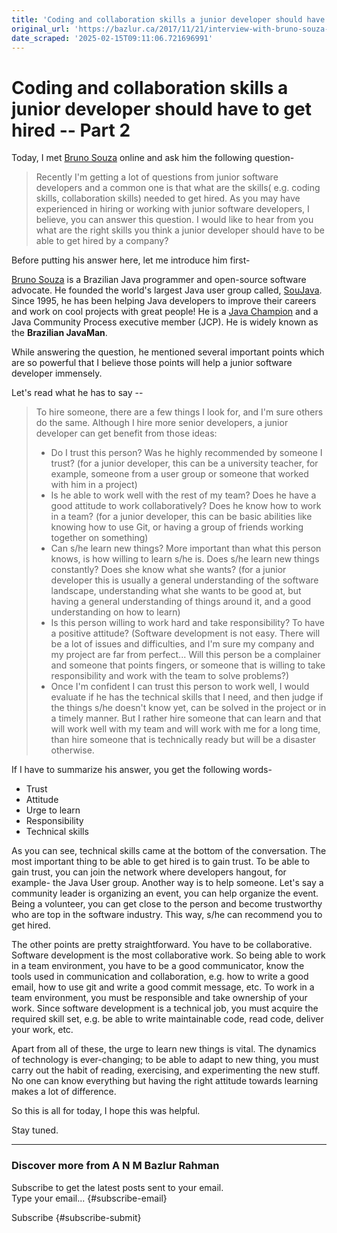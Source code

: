 ```yaml
---
title: 'Coding and collaboration skills a junior developer should have to get hired – Part 2'
original_url: 'https://bazlur.ca/2017/11/21/interview-with-bruno-souza-coding-and-collaboration-skills-a-junior-developer-should-have-to-get-hired/'
date_scraped: '2025-02-15T09:11:06.721696991'
---
```


Coding and collaboration skills a junior developer should have to get hired -- Part 2
=====================================================================================

Today, I met [Bruno Souza](https://twitter.com/brjavaman) online and ask him the following question-
> Recently I'm getting a lot of questions from junior software developers and a common one is that what are the skills( e.g. coding skills, collaboration skills) needed to get hired. As you may have experienced in hiring or working with junior software developers, I believe, you can answer this question. I would like to hear from you what are the right skills you think a junior developer should have to be able to get hired by a company?

Before putting his answer here, let me introduce him first-

[Bruno Souza](https://en.wikipedia.org/wiki/Bruno_Souza_(programmer)) is a Brazilian Java programmer and open-source software advocate. He founded the world's largest Java user group called, [SouJava](https://en.wikipedia.org/wiki/SouJava). Since 1995, he has been helping Java developers to improve their careers and work on cool projects with great people! He is a [Java Champion](https://community.oracle.com/docs/DOC-925803) and a Java Community Process executive member (JCP). He is widely known as the **Brazilian JavaMan**.

While answering the question, he mentioned several important points which are so powerful that I believe those points will help a junior software developer immensely.

Let's read what he has to say --
> To hire someone, there are a few things I look for, and I'm sure others do the same. Although I hire more senior developers, a junior developer can get benefit from those ideas:
>
> * Do I trust this person? Was he highly recommended by someone I trust? (for a junior developer, this can be a university teacher, for example, someone from a user group or someone that worked with him in a project)
> * Is he able to work well with the rest of my team? Does he have a good attitude to work collaboratively? Does he know how to work in a team? (for a junior developer, this can be basic abilities like knowing how to use Git, or having a group of friends working together on something)
> * Can s/he learn new things? More important than what this person knows, is how willing to learn s/he is. Does s/he learn new things constantly? Does she know what she wants? (for a junior developer this is usually a general understanding of the software landscape, understanding what she wants to be good at, but having a general understanding of things around it, and a good understanding on how to learn)
> * Is this person willing to work hard and take responsibility? To have a positive attitude? (Software development is not easy. There will be a lot of issues and difficulties, and I'm sure my company and my project are far from perfect... Will this person be a complainer and someone that points fingers, or someone that is willing to take responsibility and work with the team to solve problems?)
> * Once I'm confident I can trust this person to work well, I would evaluate if he has the technical skills that I need, and then judge if the things s/he doesn't know yet, can be solved in the project or in a timely manner. But I rather hire someone that can learn and that will work well with my team and will work with me for a long time, than hire someone that is technically ready but will be a disaster otherwise.

If I have to summarize his answer, you get the following words-

* Trust
* Attitude
* Urge to learn
* Responsibility
* Technical skills

As you can see, technical skills came at the bottom of the conversation. The most important thing to be able to get hired is to gain trust. To be able to gain trust, you can join the network where developers hangout, for example- the Java User group. Another way is to help someone. Let's say a community leader is organizing an event, you can help organize the event. Being a volunteer, you can get close to the person and become trustworthy who are top in the software industry. This way, s/he can recommend you to get hired.

The other points are pretty straightforward. You have to be collaborative. Software development is the most collaborative work. So being able to work in a team environment, you have to be a good communicator, know the tools used in communication and collaboration, e.g. how to write a good email, how to use git and write a good commit message, etc. To work in a team environment, you must be responsible and take ownership of your work. Since software development is a technical job, you must acquire the required skill set, e.g. be able to write maintainable code, read code, deliver your work, etc.

Apart from all of these, the urge to learn new things is vital. The dynamics of technology is ever-changing; to be able to adapt to new thing, you must carry out the habit of reading, exercising, and experimenting the new stuff. No one can know everything but having the right attitude towards learning makes a lot of difference.

So this is all for today, I hope this was helpful.

Stay tuned.  

*** ** * ** ***

### Discover more from A N M Bazlur Rahman

Subscribe to get the latest posts sent to your email.  
Type your email... {#subscribe-email}

Subscribe {#subscribe-submit}
